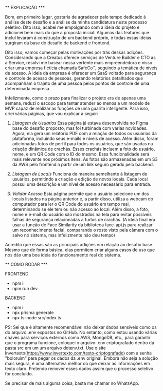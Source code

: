
** EXPLICAÇÃO *** 

Bom, em primeiro lugar, gostaria de agradecer pelo tempo dedicado à análise deste desafio e a análise da minha candidatura neste processo seletivo. Dito isso, acabei me empolgando com a ideia do projeto e adicionei bem mais do que a proposta inicial. Algumas das features que incluí levaram à construção de um backend próprio, e todas essas ideias surgiram da base do desafio de backend e frontend.

Dito isso, vamos começar pelas motivações por trás dessas adições. Considerando que a Creatus oferece serviços de Venture Builder e CTO as a Service, resolvi me basear nessa vertente mais empreendedora e nisso criar uma empresa fictícia chamada SafeCo™, seguindo a temática de níveis de acesso. A ideia da empresa é oferecer um SaaS voltado para segurança e controle de acesso de pessoas, gerando relatórios detalhados que acompanham o trajeto de uma pessoa pelos pontos de controle de uma determinada empresa.

Infelizmente, como o prazo para finalizar o projeto era de apenas uma semana, reduzi o escopo para tentar atender ao menos a um modelo de MVP capaz de realizar as funções de uma guarita inteligente. Para isso, criei várias páginas, que vou explicar a seguir:

1) *Listagem de Usuários*
Essa página já estava desenvolvida no Figma base do desafio proposto, mas foi turbinada com várias novidades. Agora, ela gera um relatório PDF com a relação de todos os usuários da plataforma, incluindo seus e-mails e níveis de acesso. Além disso, foram adicionadas fotos de perfil para todos os usuários, que são usadas na criação dinâmica de crachás. Esses crachás incluem a foto do usuário, nome, e um QR Code com o ID do mesmo. Essa funcionalidade será mais relevante nos próximos itens. As fotos são armazenadas em um S3 da AWS pelo frontend a partir de um link seguro gerado pelo backend.

2) *Listagem de Locais*
Funciona de maneira semelhante à listagem de usuários, permitindo a criação e edição de novos locais. Cada local possui uma descrição e um nível de acesso necessário para entrada.

3) *Validar Acesso*
Esta página permite que o usuário selecione um dos locais listados na página anterior e, a partir disso, utiliza a webcam do computador para ler o QR Code do usuário em tempo real, determinando se ele tem ou não acesso ao local. Além disso, a foto, nome e e-mail do usuário são mostrados na tela para evitar possíveis falhas de segurança relacionadas a furtos de crachás. (A ideia final era usar a função de Face Similarity da biblioteca face-api.js para realizar um reconhecimento facial, comparando o rosto visto pela câmera com o salvo no sistema, mas infelizmente não deu tempo)

Acredito que essas são as principais adições em relação ao desafio base. Mesmo que de forma básica, elas permitem criar alguns casos de uso que nos dão uma boa ideia do funcionamento real do sistema.


** COMO RODAR *** 

FRONTEND
 - npm i
 - npm run dev 

BACKEND
- npm i
- npx prisma generate
- npx ts-node src/index.ts

PS: Sei que é altamente recomendável não deixar dados sensíveis como os do arquivo .env expostos no GitHub. No entanto, como estou usando várias chaves para serviços externos como AWS, MongoDB, etc., para garantir que o programa funcione, coloquei o arquivo .env criptografado dentro da pasta src em um um arquivo dotenv.txt. Use o site Invertexto(https://www.invertexto.com/texto-criptografado) com a senha "boloruim" para pegar os dados da .env original. Embora não seja a solução mais segura, é uma alternativa melhor do que deixar as informações em texto claro. Pretendo remover esses dados assim que o processo seletivo for concluído.

Se precisar de mais alguma coisa, basta me chamar no WhatsApp.